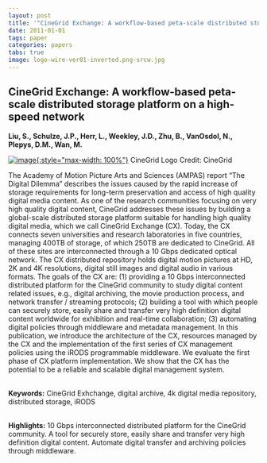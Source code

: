 ```yaml
---
layout: post
title: '"CineGrid Exchange: A workflow-based peta-scale distributed storage platform on a high-speed network"'
date: 2011-01-01
tags: paper
categories: papers
tabs: true
image: logo-wire-ver01-inverted.png-srcw.jpg
---
```


## CineGrid Exchange: A workflow-based peta-scale distributed storage platform on a high-speed network
**Liu, S., Schulze, J.P., Herr, L., Weekley, J.D., Zhu, B., VanOsdol, N., Plepys, D.M., Wan, M.**


[![image](https://www.evl.uic.edu/output/originals/logo-wire-ver01-inverted.png-srcw.jpg){:style="max-width: 100%"}](https://www.evl.uic.edu/output/originals/logo-wire-ver01-inverted.png-srcw.jpg)
CineGrid Logo
Credit: CineGrid

The Academy of Motion Picture Arts and Sciences (AMPAS) report &ldquo;The Digital Dilemma&rdquo; describes the issues caused by the rapid increase of storage requirements for long-term preservation and access of high quality digital media content. As one of the research communities focusing on very high quality digital content, CineGrid addresses these issues by building a global-scale distributed storage platform suitable for handling high quality digital media, which we call CineGrid Exchange (CX). Today, the CX connects seven universities and research laboratories in five countries, managing 400TB of storage, of which 250TB are dedicated to CineGrid. All of these sites are interconnected through a 10 Gbps dedicated optical network. The CX distributed repository holds digital motion pictures at HD, 2K and 4K resolutions, digital still images and digital audio in various formats. The goals of the CX are: (1) providing a 10 Gbps interconnected distributed platform for the CineGrid community to study digital content related issues, e.g., digital archiving, the movie production process, and network transfer / streaming protocols; (2) building a tool with which people can securely store, easily share and transfer very high definition digital content worldwide for exhibition and real-time collaboration; (3) automating digital policies through middleware and metadata management. In this publication, we introduce the architecture of the CX, resources managed by the CX and the implementation of the first series of CX management policies using the iRODS programmable middleware. We evaluate the first phase of CX platform implementation. We show that the CX has the potential to be a reliable and scalable digital management system.<br><br>

<strong>Keywords:</strong> CineGrid Exhchange, digital archive, 4k digital media repository, distributed storage, iRODS<br><br>

<strong>Highlights:</strong> 10 Gbps interconnected distributed platform for the CineGrid community. A tool for securely store, easily share and transfer very high definition digital content. Automate digital transfer and archiving policies through middleware.